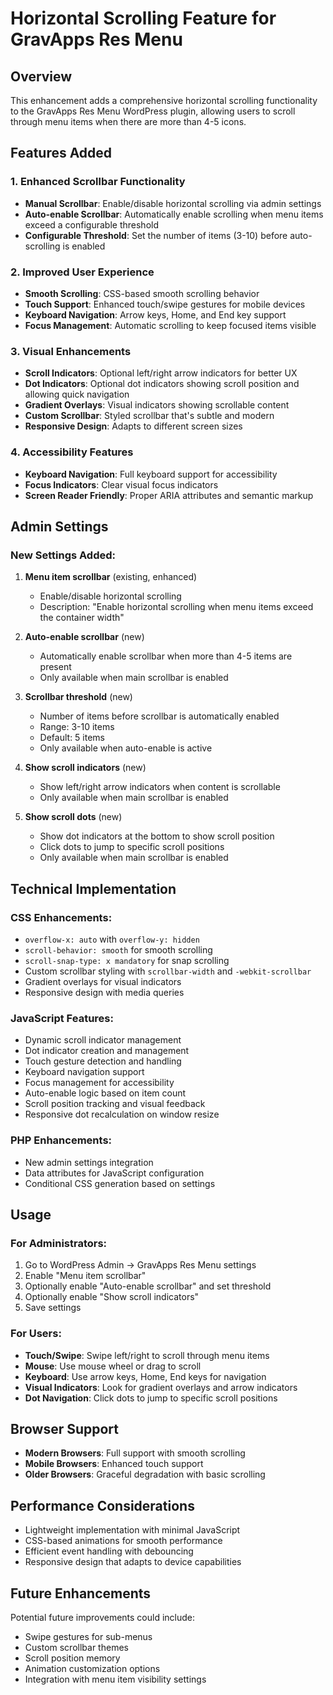# Horizontal Scrolling Feature for GravApps Res Menu

## Overview
This enhancement adds a comprehensive horizontal scrolling functionality to the GravApps Res Menu WordPress plugin, allowing users to scroll through menu items when there are more than 4-5 icons.

## Features Added

### 1. Enhanced Scrollbar Functionality
- **Manual Scrollbar**: Enable/disable horizontal scrolling via admin settings
- **Auto-enable Scrollbar**: Automatically enable scrolling when menu items exceed a configurable threshold
- **Configurable Threshold**: Set the number of items (3-10) before auto-scrolling is enabled

### 2. Improved User Experience
- **Smooth Scrolling**: CSS-based smooth scrolling behavior
- **Touch Support**: Enhanced touch/swipe gestures for mobile devices
- **Keyboard Navigation**: Arrow keys, Home, and End key support
- **Focus Management**: Automatic scrolling to keep focused items visible

### 3. Visual Enhancements
- **Scroll Indicators**: Optional left/right arrow indicators for better UX
- **Dot Indicators**: Optional dot indicators showing scroll position and allowing quick navigation
- **Gradient Overlays**: Visual indicators showing scrollable content
- **Custom Scrollbar**: Styled scrollbar that's subtle and modern
- **Responsive Design**: Adapts to different screen sizes

### 4. Accessibility Features
- **Keyboard Navigation**: Full keyboard support for accessibility
- **Focus Indicators**: Clear visual focus indicators
- **Screen Reader Friendly**: Proper ARIA attributes and semantic markup

## Admin Settings

### New Settings Added:
1. **Menu item scrollbar** (existing, enhanced)
   - Enable/disable horizontal scrolling
   - Description: "Enable horizontal scrolling when menu items exceed the container width"

2. **Auto-enable scrollbar** (new)
   - Automatically enable scrollbar when more than 4-5 items are present
   - Only available when main scrollbar is enabled

3. **Scrollbar threshold** (new)
   - Number of items before scrollbar is automatically enabled
   - Range: 3-10 items
   - Default: 5 items
   - Only available when auto-enable is active

4. **Show scroll indicators** (new)
   - Show left/right arrow indicators when content is scrollable
   - Only available when main scrollbar is enabled

5. **Show scroll dots** (new)
   - Show dot indicators at the bottom to show scroll position
   - Click dots to jump to specific scroll positions
   - Only available when main scrollbar is enabled

## Technical Implementation

### CSS Enhancements:
- `overflow-x: auto` with `overflow-y: hidden`
- `scroll-behavior: smooth` for smooth scrolling
- `scroll-snap-type: x mandatory` for snap scrolling
- Custom scrollbar styling with `scrollbar-width` and `-webkit-scrollbar`
- Gradient overlays for visual indicators
- Responsive design with media queries

### JavaScript Features:
- Dynamic scroll indicator management
- Dot indicator creation and management
- Touch gesture detection and handling
- Keyboard navigation support
- Focus management for accessibility
- Auto-enable logic based on item count
- Scroll position tracking and visual feedback
- Responsive dot recalculation on window resize

### PHP Enhancements:
- New admin settings integration
- Data attributes for JavaScript configuration
- Conditional CSS generation based on settings

## Usage

### For Administrators:
1. Go to WordPress Admin → GravApps Res Menu settings
2. Enable "Menu item scrollbar"
3. Optionally enable "Auto-enable scrollbar" and set threshold
4. Optionally enable "Show scroll indicators"
5. Save settings

### For Users:
- **Touch/Swipe**: Swipe left/right to scroll through menu items
- **Mouse**: Use mouse wheel or drag to scroll
- **Keyboard**: Use arrow keys, Home, End keys for navigation
- **Visual Indicators**: Look for gradient overlays and arrow indicators
- **Dot Navigation**: Click dots to jump to specific scroll positions

## Browser Support
- **Modern Browsers**: Full support with smooth scrolling
- **Mobile Browsers**: Enhanced touch support
- **Older Browsers**: Graceful degradation with basic scrolling

## Performance Considerations
- Lightweight implementation with minimal JavaScript
- CSS-based animations for smooth performance
- Efficient event handling with debouncing
- Responsive design that adapts to device capabilities

## Future Enhancements
Potential future improvements could include:
- Swipe gestures for sub-menus
- Custom scrollbar themes
- Scroll position memory
- Animation customization options
- Integration with menu item visibility settings 